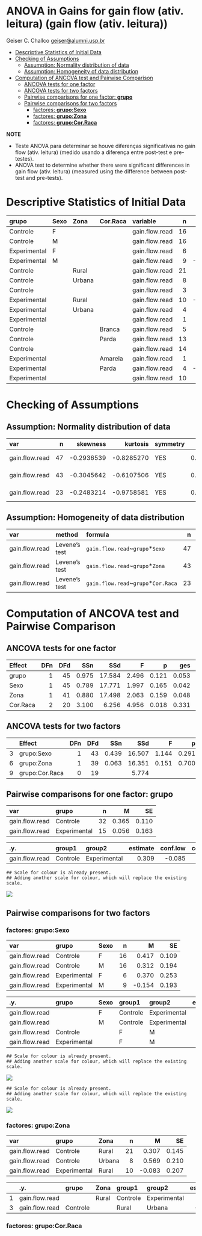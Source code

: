 ANOVA in Gains for gain flow (ativ. leitura) (gain flow (ativ. leitura))
================
Geiser C. Challco <geiser@alumni.usp.br>

- [Descriptive Statistics of Initial
  Data](#descriptive-statistics-of-initial-data)
- [Checking of Assumptions](#checking-of-assumptions)
  - [Assumption: Normality distribution of
    data](#assumption-normality-distribution-of-data)
  - [Assumption: Homogeneity of data
    distribution](#assumption-homogeneity-of-data-distribution)
- [Computation of ANCOVA test and Pairwise
  Comparison](#computation-of-ancova-test-and-pairwise-comparison)
  - [ANCOVA tests for one factor](#ancova-tests-for-one-factor)
  - [ANCOVA tests for two factors](#ancova-tests-for-two-factors)
  - [Pairwise comparisons for one factor:
    **grupo**](#pairwise-comparisons-for-one-factor-grupo)
  - [Pairwise comparisons for two
    factors](#pairwise-comparisons-for-two-factors)
    - [factores: **grupo:Sexo**](#factores-gruposexo)
    - [factores: **grupo:Zona**](#factores-grupozona)
    - [factores: **grupo:Cor.Raca**](#factores-grupocorraca)

**NOTE**

- Teste ANOVA para determinar se houve diferenças significativas no gain
  flow (ativ. leitura) (medido usando a diferença entre post-test e
  pre-testes).
- ANOVA test to determine whether there were significant differences in
  gain flow (ativ. leitura) (measured using the difference between
  post-test and pre-tests).

# Descriptive Statistics of Initial Data

| grupo        | Sexo | Zona   | Cor.Raca | variable       |   n |   mean | median |    min |   max |    sd |    se |    ci |   iqr |
|:-------------|:-----|:-------|:---------|:---------------|----:|-------:|-------:|-------:|------:|------:|------:|------:|------:|
| Controle     | F    |        |          | gain.flow.read |  16 |  0.417 |  0.444 | -0.111 | 1.222 | 0.438 | 0.109 | 0.233 | 0.778 |
| Controle     | M    |        |          | gain.flow.read |  16 |  0.312 |  0.556 | -0.889 | 1.556 | 0.776 | 0.194 | 0.414 | 1.222 |
| Experimental | F    |        |          | gain.flow.read |   6 |  0.370 |  0.444 | -0.333 | 1.111 | 0.619 | 0.253 | 0.650 | 1.028 |
| Experimental | M    |        |          | gain.flow.read |   9 | -0.154 | -0.083 | -1.111 | 0.556 | 0.578 | 0.193 | 0.444 | 0.861 |
| Controle     |      | Rural  |          | gain.flow.read |  21 |  0.307 |  0.444 | -0.889 | 1.556 | 0.667 | 0.145 | 0.303 | 0.889 |
| Controle     |      | Urbana |          | gain.flow.read |   8 |  0.569 |  0.778 | -0.778 | 1.111 | 0.595 | 0.210 | 0.498 | 0.333 |
| Controle     |      |        |          | gain.flow.read |   3 |  0.222 |  0.333 | -0.111 | 0.444 | 0.294 | 0.170 | 0.730 | 0.278 |
| Experimental |      | Rural  |          | gain.flow.read |  10 | -0.083 | -0.208 | -1.111 | 0.889 | 0.653 | 0.207 | 0.467 | 1.035 |
| Experimental |      | Urbana |          | gain.flow.read |   4 |  0.361 |  0.333 | -0.333 | 1.111 | 0.618 | 0.309 | 0.983 | 0.694 |
| Experimental |      |        |          | gain.flow.read |   1 |  0.222 |  0.222 |  0.222 | 0.222 |       |       |       | 0.000 |
| Controle     |      |        | Branca   | gain.flow.read |   5 |  0.844 |  0.778 |  0.111 | 1.556 | 0.564 | 0.252 | 0.701 | 0.667 |
| Controle     |      |        | Parda    | gain.flow.read |  13 |  0.043 |  0.000 | -0.889 | 0.889 | 0.577 | 0.160 | 0.348 | 0.667 |
| Controle     |      |        |          | gain.flow.read |  14 |  0.492 |  0.778 | -0.778 | 1.111 | 0.556 | 0.149 | 0.321 | 0.444 |
| Experimental |      |        | Amarela  | gain.flow.read |   1 |  0.222 |  0.222 |  0.222 | 0.222 |       |       |       | 0.000 |
| Experimental |      |        | Parda    | gain.flow.read |   4 | -0.354 | -0.486 | -0.667 | 0.222 | 0.413 | 0.206 | 0.657 | 0.451 |
| Experimental |      |        |          | gain.flow.read |  10 |  0.203 |  0.333 | -1.111 | 1.111 | 0.679 | 0.215 | 0.486 | 0.910 |

# Checking of Assumptions

## Assumption: Normality distribution of data

| var            |   n |   skewness |   kurtosis | symmetry | statistic | method       |         p | p.signif | normality |
|:---------------|----:|-----------:|-----------:|:---------|----------:|:-------------|----------:|:---------|:----------|
| gain.flow.read |  47 | -0.2936539 | -0.8285270 | YES      | 0.9643383 | Shapiro-Wilk | 0.1597401 | ns       | YES       |
| gain.flow.read |  43 | -0.3045642 | -0.6107506 | YES      | 0.9772620 | Shapiro-Wilk | 0.5427765 | ns       | YES       |
| gain.flow.read |  23 | -0.2483214 | -0.9758581 | YES      | 0.9525145 | Shapiro-Wilk | 0.3296840 | ns       | YES       |

## Assumption: Homogeneity of data distribution

| var            | method        | formula                              |   n | df1 | df2 | statistic |         p | p.signif |
|:---------------|:--------------|:-------------------------------------|----:|----:|----:|----------:|----------:|:---------|
| gain.flow.read | Levene’s test | `gain.flow.read`~`grupo`\*`Sexo`     |  47 |   3 |  43 | 1.1440504 | 0.3421361 | ns       |
| gain.flow.read | Levene’s test | `gain.flow.read`~`grupo`\*`Zona`     |  43 |   3 |  39 | 0.4712148 | 0.7040846 | ns       |
| gain.flow.read | Levene’s test | `gain.flow.read`~`grupo`\*`Cor.Raca` |  23 |   3 |  19 | 0.7703002 | 0.5248083 | ns       |

# Computation of ANCOVA test and Pairwise Comparison

## ANCOVA tests for one factor

| Effect   | DFn | DFd |   SSn |    SSd |     F |     p |   ges | p\<.05 |
|:---------|----:|----:|------:|-------:|------:|------:|------:|:-------|
| grupo    |   1 |  45 | 0.975 | 17.584 | 2.496 | 0.121 | 0.053 |        |
| Sexo     |   1 |  45 | 0.789 | 17.771 | 1.997 | 0.165 | 0.042 |        |
| Zona     |   1 |  41 | 0.880 | 17.498 | 2.063 | 0.159 | 0.048 |        |
| Cor.Raca |   2 |  20 | 3.100 |  6.256 | 4.956 | 0.018 | 0.331 | \*     |

## ANCOVA tests for two factors

|     | Effect         | DFn | DFd |   SSn |    SSd |     F |     p |   ges | p\<.05 |
|:----|:---------------|----:|----:|------:|-------:|------:|------:|------:|:-------|
| 3   | grupo:Sexo     |   1 |  43 | 0.439 | 16.507 | 1.144 | 0.291 | 0.026 |        |
| 6   | grupo:Zona     |   1 |  39 | 0.063 | 16.351 | 0.151 | 0.700 | 0.004 |        |
| 9   | grupo:Cor.Raca |   0 |  19 |       |  5.774 |       |       |       |        |

## Pairwise comparisons for one factor: **grupo**

| var            | grupo        |   n |     M |    SE |
|:---------------|:-------------|----:|------:|------:|
| gain.flow.read | Controle     |  32 | 0.365 | 0.110 |
| gain.flow.read | Experimental |  15 | 0.056 | 0.163 |

| .y.            | group1   | group2       | estimate | conf.low | conf.high |    se | statistic |     p | p.adj | p.adj.signif |
|:---------------|:---------|:-------------|---------:|---------:|----------:|------:|----------:|------:|------:|:-------------|
| gain.flow.read | Controle | Experimental |    0.309 |   -0.085 |     0.703 | 0.196 |      1.58 | 0.121 | 0.121 | ns           |

    ## Scale for colour is already present.
    ## Adding another scale for colour, which will replace the existing scale.

![](C:/Users/geise/OneDrive/Workspace/WordGen-Stari-2/results/stari-gain.flow.read-Serie-6-ano-gain_files/figure-gfm/unnamed-chunk-18-1.png)<!-- -->

## Pairwise comparisons for two factors

### factores: **grupo:Sexo**

| var            | grupo        | Sexo |   n |      M |    SE |
|:---------------|:-------------|:-----|----:|-------:|------:|
| gain.flow.read | Controle     | F    |  16 |  0.417 | 0.109 |
| gain.flow.read | Controle     | M    |  16 |  0.312 | 0.194 |
| gain.flow.read | Experimental | F    |   6 |  0.370 | 0.253 |
| gain.flow.read | Experimental | M    |   9 | -0.154 | 0.193 |

| .y.            | grupo        | Sexo | group1   | group2       | estimate | conf.low | conf.high |    se | statistic |     p | p.adj | p.adj.signif |
|:---------------|:-------------|:-----|:---------|:-------------|---------:|---------:|----------:|------:|----------:|------:|------:|:-------------|
| gain.flow.read |              | F    | Controle | Experimental |    0.046 |   -0.552 |     0.644 | 0.297 |     0.156 | 0.877 | 0.877 | ns           |
| gain.flow.read |              | M    | Controle | Experimental |    0.467 |   -0.054 |     0.987 | 0.258 |     1.808 | 0.078 | 0.078 | ns           |
| gain.flow.read | Controle     |      | F        | M            |    0.104 |   -0.338 |     0.546 | 0.219 |     0.476 | 0.637 | 0.637 | ns           |
| gain.flow.read | Experimental |      | F        | M            |    0.525 |   -0.134 |     1.183 | 0.327 |     1.607 | 0.115 | 0.115 | ns           |

    ## Scale for colour is already present.
    ## Adding another scale for colour, which will replace the existing scale.

![](C:/Users/geise/OneDrive/Workspace/WordGen-Stari-2/results/stari-gain.flow.read-Serie-6-ano-gain_files/figure-gfm/unnamed-chunk-28-1.png)<!-- -->

    ## Scale for colour is already present.
    ## Adding another scale for colour, which will replace the existing scale.

![](C:/Users/geise/OneDrive/Workspace/WordGen-Stari-2/results/stari-gain.flow.read-Serie-6-ano-gain_files/figure-gfm/unnamed-chunk-29-1.png)<!-- -->

### factores: **grupo:Zona**

| var            | grupo        | Zona   |   n |      M |    SE |
|:---------------|:-------------|:-------|----:|-------:|------:|
| gain.flow.read | Controle     | Rural  |  21 |  0.307 | 0.145 |
| gain.flow.read | Controle     | Urbana |   8 |  0.569 | 0.210 |
| gain.flow.read | Experimental | Rural  |  10 | -0.083 | 0.207 |

|     | .y.            | grupo    | Zona  | group1   | group2       | estimate | conf.low | conf.high |   se | statistic |     p | p.adj | p.adj.signif |
|:----|:---------------|:---------|:------|:---------|:-------------|---------:|---------:|----------:|-----:|----------:|------:|------:|:-------------|
| 1   | gain.flow.read |          | Rural | Controle | Experimental |    0.390 |   -0.116 |     0.897 | 0.25 |     1.563 | 0.127 | 0.127 | ns           |
| 3   | gain.flow.read | Controle |       | Rural    | Urbana       |   -0.263 |   -0.810 |     0.285 | 0.27 |    -0.972 | 0.337 | 0.337 | ns           |

### factores: **grupo:Cor.Raca**
